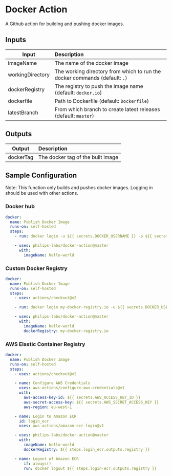 # Docker Action

A Github action for building and pushing docker images.

## Inputs

| Input            | Description                                                                |
| ---------------- | :------------------------------------------------------------------------- |
| imageName        | The name of the docker image                                               |
| workingDirectory | The working directory from which to run the docker commands (default: `.`) |
| dockerRegistry   | The registry to push the image name (default: `docker.io`)                 |
| dockerfile       | Path to Dockerfile (default: `Dockerfile`)                                 |
| latestBranch     | From which branch to create latest releases (default: `master`)            |

## Outputs

| Output    | Description                       |
| --------- | :-------------------------------- |
| dockerTag | The docker tag of the built image |

## Sample Configuration

Note: This function only builds and pushes docker images. Logging in should be used with other actions.

### Docker hub

```yml
docker:
  name: Publish Docker Image
  runs-on: self-hosted
  steps:
    - run: docker login -u ${{ secrets.DOCKER_USERNAME }} -p ${{ secrets. DOCKER_PASSWORD }}

    - uses: philips-labs/docker-action@master
      with:
        imageName: hello-world
```

### Custom Docker Registry

```yml
docker:
  name: Publish Docker Image
  runs-on: self-hosted
  steps:
    - uses: actions/checkout@v2

    - run: docker login my-docker-registry.io -u ${{ secrets.DOCKER_USERNAME }} -p ${{ secrets. DOCKER_PASSWORD }}

    - uses: philips-labs/docker-action@master
      with:
        imageName: hello-world
        dockerRegistry: my-docker-registry.io
```

### AWS Elastic Container Registry

```yml
docker:
  name: Publish Docker Image
  runs-on: self-hosted
  steps:
    - uses: actions/checkout@v2

    - name: Configure AWS Credentials
      uses: aws-actions/configure-aws-credentials@v1
      with:
        aws-access-key-id: ${{ secrets.AWS_ACCESS_KEY_ID }}
        aws-secret-access-key: ${{ secrets.AWS_SECRET_ACCESS_KEY }}
        aws-region: eu-west-1

    - name: Login to Amazon ECR
      id: login_ecr
      uses: aws-actions/amazon-ecr-login@v1

    - uses: philips-labs/docker-action@master
      with:
        imageName: hello-world
        dockerRegistry: ${{ steps.login_ecr.outputs.registry }}

    - name: Logout of Amazon ECR
        if: always()
        run: docker logout ${{ steps.login-ecr.outputs.registry }}
```
